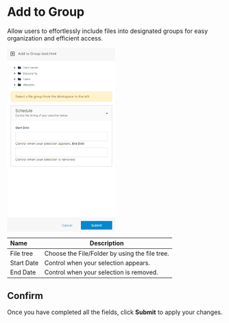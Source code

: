 # Add to Group

Allow users to effortlessly include files into designated groups for easy organization and efficient access.

<img src="../../../../images/add-to-group.png" alt="html files" style="width: 50%; display: block"></a>

**Name** | **Description**
:--- | ---
File tree | Choose the File/Folder by using the file tree.
Start Date | Control when your selection appears.
End Date | Control when your selection is removed.

## Confirm

Once you have completed all the fields, click **Submit** to apply your changes.